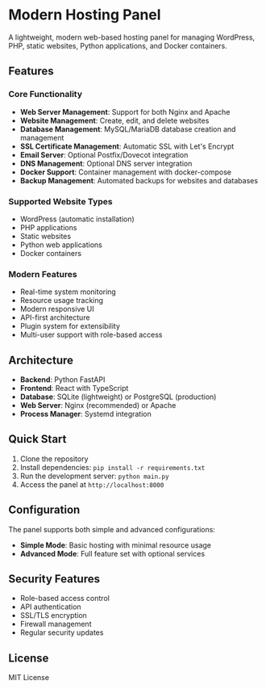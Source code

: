 # Modern Hosting Panel

A lightweight, modern web-based hosting panel for managing WordPress, PHP, static websites, Python applications, and Docker containers.

## Features

### Core Functionality
- **Web Server Management**: Support for both Nginx and Apache
- **Website Management**: Create, edit, and delete websites
- **Database Management**: MySQL/MariaDB database creation and management
- **SSL Certificate Management**: Automatic SSL with Let's Encrypt
- **Email Server**: Optional Postfix/Dovecot integration
- **DNS Management**: Optional DNS server integration
- **Docker Support**: Container management with docker-compose
- **Backup Management**: Automated backups for websites and databases

### Supported Website Types
- WordPress (automatic installation)
- PHP applications
- Static websites
- Python web applications
- Docker containers

### Modern Features
- Real-time system monitoring
- Resource usage tracking
- Modern responsive UI
- API-first architecture
- Plugin system for extensibility
- Multi-user support with role-based access

## Architecture

- **Backend**: Python FastAPI
- **Frontend**: React with TypeScript
- **Database**: SQLite (lightweight) or PostgreSQL (production)
- **Web Server**: Nginx (recommended) or Apache
- **Process Manager**: Systemd integration

## Quick Start

1. Clone the repository
2. Install dependencies: `pip install -r requirements.txt`
3. Run the development server: `python main.py`
4. Access the panel at `http://localhost:8000`

## Configuration

The panel supports both simple and advanced configurations:
- **Simple Mode**: Basic hosting with minimal resource usage
- **Advanced Mode**: Full feature set with optional services

## Security Features

- Role-based access control
- API authentication
- SSL/TLS encryption
- Firewall management
- Regular security updates

## License

MIT License 